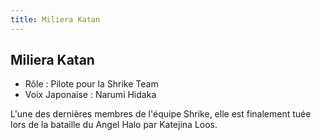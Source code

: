 ```yaml
---
title: Miliera Katan
---
```


Miliera Katan
-------------



* Rôle : Pilote pour la Shrike Team
* Voix Japonaise : Narumi Hidaka


L'une des dernières membres de l'équipe Shrike, elle est finalement tuée lors de la bataille du Angel Halo par Katejina Loos. 



